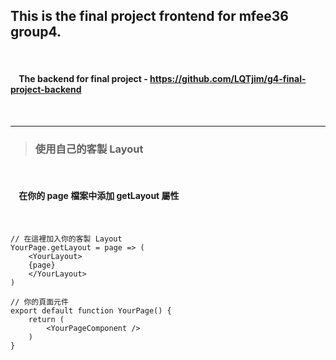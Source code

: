 ## This is the final project frontend for mfee36 group4.  
<br/>

#### &nbsp; &nbsp; The backend for final project - https://github.com/LQTjim/g4-final-project-backend

<br/>
  
---
  
> ### 使用自己的客製 Layout
<br/>

#### &nbsp; &nbsp; 在你的 page 檔案中添加 getLayout 屬性
<br/>

```
// 在這裡加入你的客製 Layout
YourPage.getLayout = page => (
    <YourLayout>
    {page}
    </YourLayout>
)

// 你的頁面元件
export default function YourPage() { 
    return (
        <YourPageComponent />
    )
}
```
